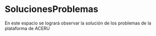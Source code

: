 # SolucionesProblemas
En este espacio se logrará observar la solución de los problemas de la plataforma de ACERU
